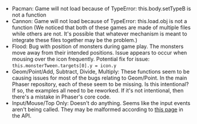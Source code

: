 * Pacman: Game will not load because of TypeError: this.body.setTypeB is not a function
* Cannon: Game will not load because of TypeError: this.load.obj is not a function (We noticed that both of these games are made of multiple files while others are not. It's possible that whatever mechanism is meant to integrate these files together may be the problem.)
* Flood: Bug with position of monsters during game play. The monsters move away from their intended positions. Issue appears to occur when mousing over the icon frequently. Potential fix for issue:
`this.monsterTween.targets[0].y = icon.y`
* Geom/Point/Add, Subtract, Divide, Multiply: These functions seem to be causing issues for most of the bugs relating to Geom/Point. In the main Phaser repository, each of these seem to be missing. Is this intentional? If so, the examples all need to be reworked. If it's not intentional, then there's a mistake in Phaser's core code.
* Input/Mouse/Top Only: Doesn't do anything.  Seems like the input events aren't being called.  They may be malformed according to [this page](https://phaser.io/phaser3/api/input) in the API.
